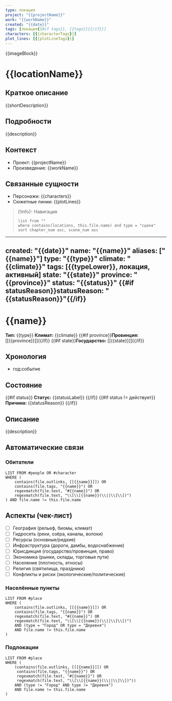 ```yaml
---
type: локация
project: "{{projectName}}"
work: "{{workName}}"
created: "{{date}}"
tags: [локация{{#if tags}}, {{tags}}{{/if}}]
characters: [{{characterTags}}]
plot_lines: [{{plotLineTags}}]
---
```

{{imageBlock}}

# {{locationName}}

## Краткое описание
{{shortDescription}}

## Подробности
{{description}}

## Контекст
- Проект: {{projectName}}
- Произведение: {{workName}}

## Связанные сущности
- Персонажи: {{characters}}
- Сюжетные линии: {{plotLines}}

> [!info]- Навигация
> ```dataview
> list from ""
> where contains(locations, this.file.name) and type = "сцена"
> sort chapter_num asc, scene_num asc
> ```

---
created: "{{date}}"
name: "{{name}}"
aliases: ["{{name}}"]
type: "{{type}}"
climate: "{{climate}}"
tags: [{{typeLower}}, локация, активный]
state: "{{state}}"
province: "{{province}}"
status: "{{status}}"
{{#if statusReason}}statusReason: "{{statusReason}}"{{/if}}
---

# {{name}}

**Тип:** {{type}}
**Климат:** {{climate}}
{{#if province}}**Провинция:** [[{{province}}]]{{/if}}
{{#if state}}**Государство:** [[{{state}}]]{{/if}}

## Хронология
- год:событие

## Состояние

{{#if status}}
**Статус:** {{statusLabel}}
{{/if}}
{{#if status != действует}}
**Причина:** {{statusReason}}
{{/if}}

## Описание

{{description}}

## Автоматические связи

### Обитатели

```dataview
LIST FROM #people OR #character
WHERE (
    contains(file.outlinks, [[{{name}}]]) OR
    contains(file.tags, "{{name}}") OR
    regexmatch(file.text, "#{{name}}") OR
    regexmatch(file.text, "\\[\\[{{name}}(\\||\\]\\])")
) AND file.name != this.file.name
```

## Аспекты (чек-лист)

- [ ] География (рельеф, биомы, климат)
- [ ] Гидросеть (реки, озёра, каналы, волоки)
- [ ] Ресурсы (основные/редкие)
- [ ] Инфраструктура (дороги, дамбы, водоснабжение)
- [ ] Юрисдикция (государство/провинция, право)
- [ ] Экономика (рынки, склады, торговые пути)
- [ ] Население (плотность, этносы)
- [ ] Религия (святилища, праздники)
- [ ] Конфликты и риски (экологические/политические)

### Населённые пункты

```dataview
LIST FROM #place
WHERE (
    contains(file.outlinks, [[{{name}}]]) OR
    contains(file.tags, "{{name}}") OR
    regexmatch(file.text, "#{{name}}") OR
    regexmatch(file.text, "\\[\\[{{name}}(\\||\\]\\])")
    AND (type = "Город" OR type = "Деревня")
    AND file.name != this.file.name
)
```

### Подлокации

```dataview
LIST FROM #place
WHERE (
    (contains(file.outlinks, [[{{name}}]]) OR
     contains(file.tags, "{{name}}") OR
     regexmatch(file.text, "#{{name}}") OR
     regexmatch(file.text, "\\[\\[{{name}}(\\||\\]\\])"))
    AND (type != "Город" AND type != "Деревня")
    AND file.name != this.file.name
)
```
